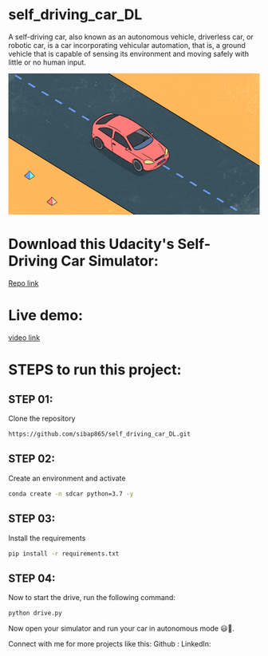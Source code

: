 # self_driving_car_DL

A self-driving car, also known as an autonomous vehicle, driverless car, or robotic car, is a car incorporating vehicular automation, that is, a ground vehicle that is capable of sensing its environment and moving safely with little or no human input.


![alt text](https://github.com/sibap865/datasets-for-project/blob/main/screenshots/self-driving-cars.gif)


# Download this Udacity's Self-Driving Car Simulator:

[Repo link](https://github.com/udacity/self-driving-car-sim)


# Live demo:
[video link]()


# STEPS to run this project:


## STEP 01:
Clone the repository

```bash
https://github.com/sibap865/self_driving_car_DL.git
```

## STEP 02:
Create an environment and activate


```bash
conda create -n sdcar python=3.7 -y
```

## STEP 03:
Install the requirements


```bash
pip install -r requirements.txt
```


## STEP 04:
Now to start the drive, run the following command:


```bash
python drive.py
```

Now open your simulator and run your car in autonomous mode 😃🚗.


Connect with me for more projects like this:
Github :
LinkedIn:
